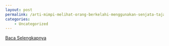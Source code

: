 ```yaml
---
layout: post
permalink: /arti-mimpi-melihat-orang-berkelahi-menggunakan-senjata-tajam/
categories:
    - Uncategorized
---
```


[Baca Selengkapnya](/06)